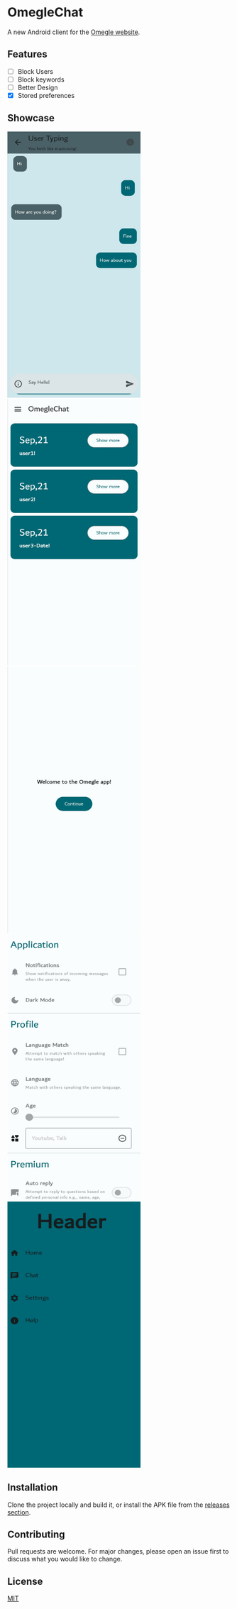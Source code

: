 # OmegleChat

A new Android client for the [Omegle website](https://www.omegle.ecom).

## Features
- [ ] Block Users
- [ ] Block keywords
- [ ] Better Design
- [x] Stored preferences

## Showcase
<span>
    <img src="./media/chat.jpg" width="300" height="600"> &nbsp;
    <img src="./media/home.jpg" width="300" height="600"> &nbsp;
    <img src="./media/onboarding.jpg" width="300" height="600"> &nbsp;
    <img src="./media/settings.jpg" width="300" height="600"> &nbsp;
    <img src="./media/slider.jpg" width="300" height="600"> &nbsp;
</span>

## Installation

Clone the project locally and build it, or install the APK file from the [releases section](https://github.com/z0xyz/omeglechat/releases).

## Contributing

Pull requests are welcome. For major changes, please open an issue first
to discuss what you would like to change.

## License

[MIT](./LICENSE)
